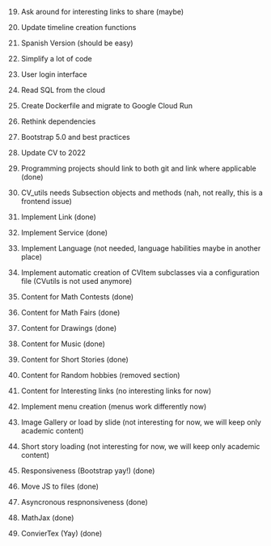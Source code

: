 19. Ask around for interesting links to share (maybe)
20. Update timeline creation functions
24. Spanish Version (should be easy)
25. Simplify a lot of code
26. User login interface
27. Read SQL from the cloud
28. Create Dockerfile and migrate to Google Cloud Run
29. Rethink dependencies
30. Bootstrap 5.0 and best practices
31. Update CV to 2022

1. Programming projects should link to both git and link where applicable (done)
2. CV_utils needs Subsection objects and methods (nah, not really, this is a frontend issue)
3. Implement Link (done)
4. Implement Service (done)
5. Implement Language (not needed, language habilities maybe in another place)
6. Implement automatic creation of CVItem subclasses via a configuration file (CVutils is not used anymore)
7. Content for Math Contests (done)
8. Content for Math Fairs (done)
9. Content for Drawings (done)
10. Content for Music (done)
11. Content for Short Stories (done)
12. Content for Random hobbies (removed section)
13. Content for Interesting links (no interesting links for now)
14. Implement menu creation (menus work differently now)
15. Image Gallery or load by slide (not interesting for now, we will keep only academic content)
16. Short story loading (not interesting for now, we will keep only academic content)
17. Responsiveness (Bootstrap yay!) (done)
18. Move JS to files (done)
21. Asyncronous respnonsiveness (done)
22. MathJax (done)
23. ConvierTex (Yay) (done)